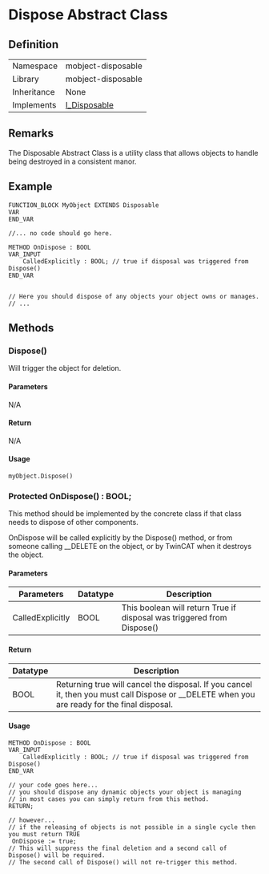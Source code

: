 # Dispose Abstract Class

## Definition

|             |                                 |
| ----------- | ------------------------------- |
| Namespace   | mobject-disposable              |
| Library     | mobject-disposable              |
| Inheritance | None                            |
| Implements  | [I_Disposable](i-disposable.md) |

## Remarks

The Disposable Abstract Class is a utility class that allows objects to handle being destroyed in a consistent manor.

## Example

```declaration
FUNCTION_BLOCK MyObject EXTENDS Disposable
VAR
END_VAR
```

```body
//... no code should go here.
```

```declaration
METHOD OnDispose : BOOL
VAR_INPUT
	CalledExplicitly : BOOL; // true if disposal was triggered from Dispose()
END_VAR
```

```body

// Here you should dispose of any objects your object owns or manages.
// ...

```

## Methods

### Dispose()

Will trigger the object for deletion.

#### Parameters

N/A

#### Return

N/A

#### Usage

```example
myObject.Dispose()
```

### Protected OnDispose() : BOOL;

This method should be implemented by the concrete class if that class needs to dispose of other components.

OnDispose will be called explicitly by the Dispose() method, or from someone calling \_\_DELETE on the object, or by TwinCAT when it destroys the object.

#### Parameters

| Parameters       | Datatype | Description                                                            |
| ---------------- | -------- | ---------------------------------------------------------------------- |
| CalledExplicitly | BOOL     | This boolean will return True if disposal was triggered from Dispose() |

#### Return

| Datatype | Description                                                                                                                                    |
| -------- | ---------------------------------------------------------------------------------------------------------------------------------------------- |
| BOOL     | Returning true will cancel the disposal. If you cancel it, then you must call Dispose or \_\_DELETE when you are ready for the final disposal. |

#### Usage

```declaration
METHOD OnDispose : BOOL
VAR_INPUT
	CalledExplicitly : BOOL; // true if disposal was triggered from Dispose()
END_VAR
```

```body
// your code goes here...
// you should dispose any dynamic objects your object is managing
// in most cases you can simply return from this method.
RETURN;

// however...
// if the releasing of objects is not possible in a single cycle then you must return TRUE
 OnDispose := true;
// This will suppress the final deletion and a second call of Dispose() will be required.
// The second call of Dispose() will not re-trigger this method.
```
